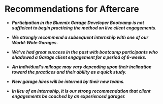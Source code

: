 # Recommendations for Aftercare

* _**Participation in the Bluemix Garage Developer Bootcamp is not sufficient 
to begin practicing the method on live client engagements.**_

* _**We strongly recommend a subsequent internship with one of our World-Wide 
Garages.**_

* _**We've had great success in the past with bootcamp participants who shadowed 
a Garage client engagement for a period of 6-weeks.**_

* _**An individual's mileage may vary depending upon their inclination 
toward the practices and their ability as a quick study.**_

* _**New garage hires will be interned by their new teams.**_

* _**In lieu of an internship, it is our strong recommendation that client 
engagements be coached by an experienced garager.**_
